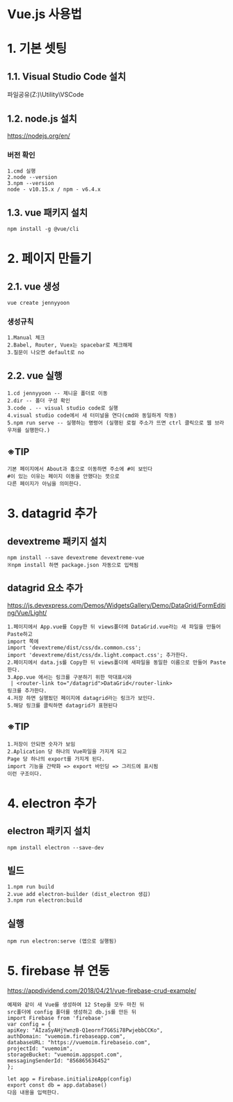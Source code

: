 Vue.js 사용법
======================
# 1. 기본 셋팅
## 1.1. Visual Studio Code 설치
파일공유(Z:)\Utility\VSCode
## 1.2. node.js 설치
https://nodejs.org/en/
### 버전 확인
    1.cmd 실행
    2.node --version
    3.npm --version
    node - v10.15.x / npm - v6.4.x
## 1.3. vue 패키지 설치
    npm install -g @vue/cli
# 2. 페이지 만들기
## 2.1. vue 생성
    vue create jennyyoon
### 생성규칙
    1.Manual 체크
    2.Babel, Router, Vuex는 spacebar로 체크해제
    3.질문이 나오면 default로 no
## 2.2. vue 실행
    1.cd jennyyoon -- 제니윤 폴더로 이동
    2.dir -- 폴더 구성 확인
    3.code . -- visual studio code로 실행
    4.visual studio code에서 새 터미널을 연다(cmd와 동일하게 작동)
    5.npm run serve -- 실행하는 명령어 (실행된 로컬 주소가 뜨면 ctrl 클릭으로 웹 브라우저를 실행한다.)
## ※TIP
    기본 페이지에서 About과 홈으로 이동하면 주소에 #이 보인다
    #이 있는 이유는 페이지 이동을 안했다는 뜻으로
    다른 페이지가 아님을 의미한다.
# 3. datagrid 추가
## devextreme 패키지 설치
    npm install --save devextreme devextreme-vue
    ※npm install 하면 package.json 자동으로 입력됨
## datagrid 요소 추가
https://js.devexpress.com/Demos/WidgetsGallery/Demo/DataGrid/FormEditing/Vue/Light/

    1.페이지에서 App.vue를 Copy한 뒤 views폴더에 DataGrid.vue라는 새 파일을 만들어 Paste하고
    import 쪽에
    import 'devextreme/dist/css/dx.common.css';
    import 'devextreme/dist/css/dx.light.compact.css'; 추가한다.
    2.페이지에서 data.js를 Copy한 뒤 views폴더에 새파일을 동일한 이름으로 만들어 Paste한다.
    3.App.vue 에서는 링크를 구분하기 위한 막대표시와
     | <router-link to="/datagrid">DataGrid</router-link>
    링크를 추가한다.
    4.저장 하면 실행됬던 페이지에 datagrid라는 링크가 보인다.
    5.해당 링크를 클릭하면 datagrid가 표현된다
## ※TIP
    1.저장이 안되면 숫자가 보임
    2.Aplication 당 하나의 Vue파일을 가지게 되고
    Page 당 하나의 export를 가지게 된다.
    import 기능을 간략화 => export 바인딩 => 그리드에 표시됨
    이런 구조이다.
# 4. electron 추가
## electron 패키지 설치
    npm install electron --save-dev
## 빌드
    1.npm run build
    2.vue add electron-builder (dist_electron 생김)
    3.npm run electron:build
## 실행
    npm run electron:serve (앱으로 실행됨)
# 5. firebase 뷰 연동
https://appdividend.com/2018/04/21/vue-firebase-crud-example/

    예제와 같이 새 Vue를 생성하여 12 Step을 모두 마친 뒤
    src폴더에 config 폴더를 생성하고 db.js를 만든 뒤
    import Firebase from 'firebase'
    var config = {
    apiKey: "AIzaSyAHjYwnzB-Q1eornf7G6Si78PwjebbCCKo",
    authDomain: "vuemoim.firebaseapp.com",
    databaseURL: "https://vuemoim.firebaseio.com",
    projectId: "vuemoim",
    storageBucket: "vuemoim.appspot.com",
    messagingSenderId: "856865636452"
    };

    let app = Firebase.initializeApp(config)
    export const db = app.database()
    다음 내용을 입력한다.
